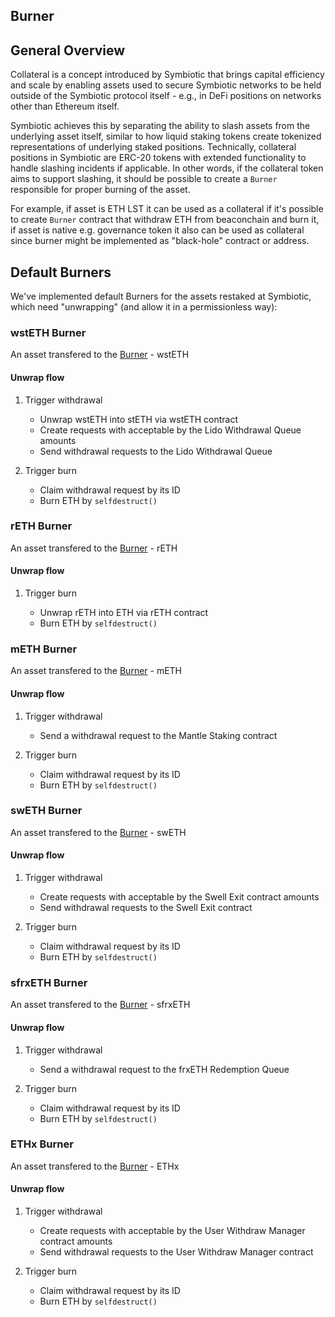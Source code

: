 ## Burner

## General Overview

Collateral is a concept introduced by Symbiotic that brings capital efficiency and scale by enabling assets used to secure Symbiotic networks to be held outside of the Symbiotic protocol itself - e.g., in DeFi positions on networks other than Ethereum itself.

Symbiotic achieves this by separating the ability to slash assets from the underlying asset itself, similar to how liquid staking tokens create tokenized representations of underlying staked positions. Technically, collateral positions in Symbiotic are ERC-20 tokens with extended functionality to handle slashing incidents if applicable. In other words, if the collateral token aims to support slashing, it should be possible to create a `Burner` responsible for proper burning of the asset.

For example, if asset is ETH LST it can be used as a collateral if it's possible to create `Burner` contract that withdraw ETH from beaconchain and burn it, if asset is native e.g. governance token it also can be used as collateral since burner might be implemented as "black-hole" contract or address.

## Default Burners

We've implemented default Burners for the assets restaked at Symbiotic, which need "unwrapping" (and allow it in a permissionless way):

### wstETH Burner

An asset transfered to the [Burner](../src/contracts/burners/wstETH_Burner.sol) - wstETH

#### Unwrap flow

1. Trigger withdrawal

   - Unwrap wstETH into stETH via wstETH contract
   - Create requests with acceptable by the Lido Withdrawal Queue amounts
   - Send withdrawal requests to the Lido Withdrawal Queue

2. Trigger burn

   - Claim withdrawal request by its ID
   - Burn ETH by `selfdestruct()`

### rETH Burner

An asset transfered to the [Burner](../src/contracts/burners/rETH_Burner.sol) - rETH

#### Unwrap flow

1. Trigger burn

   - Unwrap rETH into ETH via rETH contract
   - Burn ETH by `selfdestruct()`

### mETH Burner

An asset transfered to the [Burner](../src/contracts/burners/mETH_Burner.sol) - mETH

#### Unwrap flow

1. Trigger withdrawal

   - Send a withdrawal request to the Mantle Staking contract

2. Trigger burn

   - Claim withdrawal request by its ID
   - Burn ETH by `selfdestruct()`

### swETH Burner

An asset transfered to the [Burner](../src/contracts/burners/swETH_Burner.sol) - swETH

#### Unwrap flow

1. Trigger withdrawal

   - Create requests with acceptable by the Swell Exit contract amounts
   - Send withdrawal requests to the Swell Exit contract

2. Trigger burn

   - Claim withdrawal request by its ID
   - Burn ETH by `selfdestruct()`

### sfrxETH Burner

An asset transfered to the [Burner](../src/contracts/burners/sfrxETH_Burner.sol) - sfrxETH

#### Unwrap flow

1. Trigger withdrawal

   - Send a withdrawal request to the frxETH Redemption Queue

2. Trigger burn

   - Claim withdrawal request by its ID
   - Burn ETH by `selfdestruct()`

### ETHx Burner

An asset transfered to the [Burner](../src/contracts/burners/ETHx_Burner.sol) - ETHx

#### Unwrap flow

1. Trigger withdrawal

   - Create requests with acceptable by the User Withdraw Manager contract amounts
   - Send withdrawal requests to the User Withdraw Manager contract

2. Trigger burn

   - Claim withdrawal request by its ID
   - Burn ETH by `selfdestruct()`
